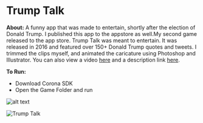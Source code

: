 # Trump Talk



**About:**
A funny app that was made to entertain, shortly after the election of Donald Trump. I published this app to the appstore as well.My second game released to the app store. Trump Talk was meant to entertain. It was released in 2016 and featured over 150+ Donald Trump quotes and tweets. I trimmed the clips myself, and animated the caricature using Photoshop and Illustrator. You can also view a video [here](https://www.youtube.com/watch?v=TP0js2tZit0) and a description link [here](https://appadvice.com/app/the-best-trump-talk-app/1220693540).

**To Run:**
- Download Corona SDK
- Open the Game Folder and run

![alt text](https://is3-ssl.mzstatic.com/image/thumb/Purple111/v4/ac/dc/d1/acdcd1b9-c0d7-f463-5034-67cf740e2fbb/pr_source.png/246x0w.png)

![Trump Talk](https://i.ibb.co/t8FCtyN/trumptalk.png)



